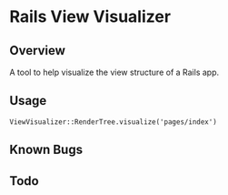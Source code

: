 Rails View Visualizer
===

Overview
---
A tool to help visualize the view structure of a Rails app.

Usage
---
    ViewVisualizer::RenderTree.visualize('pages/index')

Known Bugs
---

Todo
---